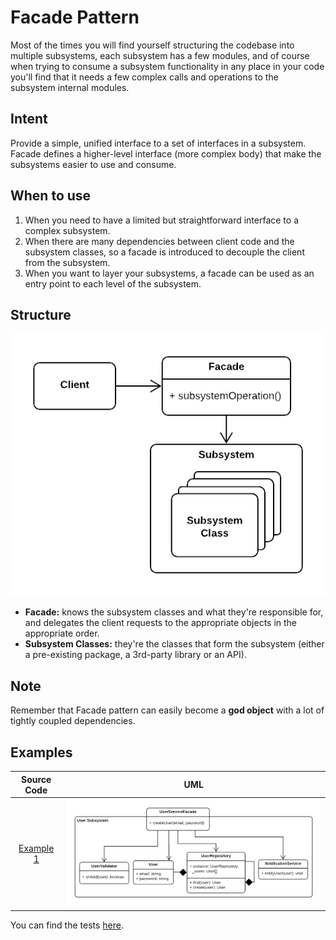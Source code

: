 # Facade Pattern

Most of the times you will find yourself structuring the codebase into multiple subsystems, each subsystem has a few modules, and of course when trying to consume a subsystem functionality in any place in your code you'll find that it needs a few complex calls and operations to the subsystem internal modules.

## Intent

Provide a simple, unified interface to a set of interfaces in a subsystem. Facade defines a higher-level interface (more complex body) that make the subsystems easier to use and consume.

## When to use

1. When you need to have a limited but straightforward interface to a complex subsystem.
2. When there are many dependencies between client code and the subsystem classes, so a facade is introduced to decouple the client from the subsystem.
3. When you want to layer your subsystems, a facade can be used as an entry point to each level of the subsystem.

## Structure

<p align="center">
  <img src="figures/figure_1.png">
</p>

- **Facade:** knows the subsystem classes and what they're responsible for, and delegates the client requests to the appropriate objects in the appropriate order.
- **Subsystem Classes:** they're the classes that form the subsystem (either a pre-existing package, a 3rd-party library or an API).

## Note

Remember that Facade pattern can easily become a **god object** with a lot of tightly coupled dependencies.

## Examples

|        Source Code        |                UML                |
| :-----------------------: | :-------------------------------: |
| [Example 1](example_1.ts) | ![Figure 1](figures/figure_2.png) |

You can find the tests [here](index.test.ts).
